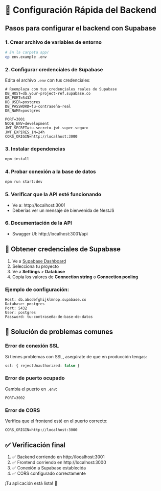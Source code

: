 # 🚀 Configuración Rápida del Backend

## Pasos para configurar el backend con Supabase

### 1. Crear archivo de variables de entorno

```bash
# En la carpeta app/
cp env.example .env
```

### 2. Configurar credenciales de Supabase

Edita el archivo `.env` con tus credenciales:

```env
# Reemplaza con tus credenciales reales de Supabase
DB_HOST=db.your-project-ref.supabase.co
DB_PORT=5432
DB_USER=postgres
DB_PASSWORD=tu-contraseña-real
DB_NAME=postgres

PORT=3001
NODE_ENV=development
JWT_SECRET=tu-secreto-jwt-super-seguro
JWT_EXPIRES_IN=24h
CORS_ORIGIN=http://localhost:3000
```

### 3. Instalar dependencias

```bash
npm install
```

### 4. Probar conexión a la base de datos

```bash
npm run start:dev
```

### 5. Verificar que la API esté funcionando

- Ve a: http://localhost:3001
- Deberías ver un mensaje de bienvenida de NestJS

### 6. Documentación de la API

- Swagger UI: http://localhost:3001/api

## 🔧 Obtener credenciales de Supabase

1. Ve a [Supabase Dashboard](https://supabase.com/dashboard)
2. Selecciona tu proyecto
3. Ve a **Settings** > **Database**
4. Copia los valores de **Connection string** o **Connection pooling**

### Ejemplo de configuración:

```
Host: db.abcdefghijklmnop.supabase.co
Database: postgres
Port: 5432
User: postgres
Password: tu-contraseña-de-base-de-datos
```

## 🐛 Solución de problemas comunes

### Error de conexión SSL
Si tienes problemas con SSL, asegúrate de que en producción tengas:
```typescript
ssl: { rejectUnauthorized: false }
```

### Error de puerto ocupado
Cambia el puerto en `.env`:
```env
PORT=3002
```

### Error de CORS
Verifica que el frontend esté en el puerto correcto:
```env
CORS_ORIGIN=http://localhost:3000
```

## ✅ Verificación final

1. ✅ Backend corriendo en http://localhost:3001
2. ✅ Frontend corriendo en http://localhost:3000
3. ✅ Conexión a Supabase establecida
4. ✅ CORS configurado correctamente

¡Tu aplicación está lista! 🎉 